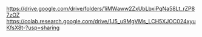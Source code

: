 https://drive.google.com/drive/folders/1iMWaww2ZxUbLbxiPqNa58Lt_rZP87zOZ
https://colab.research.google.com/drive/1J5_u9MgVMs_LCH5XJOC024xyuKfsX8t-?usp=sharing
